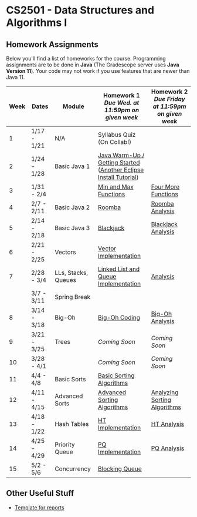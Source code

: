 CS2501 - Data Structures and Algorithms I
===============================

<a name="introduction"></a>Homework Assignments
--------------------------------------- 

Below you'll find a list of homeworks for the course. Programming assignments are to be done in **Java** (The Gradescope server uses **Java Version 11**). Your code may not work if you use features that are newer than Java 11.

| Week | Dates | Module | Homework 1<br>*Due Wed. at 11:59pm on given week* | Homework 2<br>*Due Friday at 11:59pm on given week* |
|--|---------|------------------------|----------------------------|----------------------------|
| 1 | 1/17 - 1/21 | N/A | Syllabus Quiz (On Collab!) | |
| 2 | 1/24 - 1/28 | Basic Java 1 | [Java Warm-Up / Getting Started](./BasicJava1/power.pdf)<br>([Another Eclipse Install Tutorial](../java/installingJavaAndEclipse.pdf)) | |
| 3 | 1/31 - 2/4 | | [Min and Max Functions](./BasicJava1/minMax.pdf) | [Four More Functions](./BasicJava1/fourFunctions.pdf) |
| 4 | 2/7 - 2/11 | Basic Java 2 | [Roomba](./BasicJava2/roomba.pdf) | [Roomba Analysis](./BasicJava2/roombaAnalysis.pdf) |
| 5 | 2/14 - 2/18 | Basic Java 3 | [Blackjack](BasicJava3/blackjack.pdf) | [Blackjack Analysis](BasicJava3/blackjackAnalysis.pdf) |
| 6 | 2/21 - 2/25 | Vectors | [Vector Implementation](Vectors/vectors.pdf) |  |
| 7 | 2/28 - 3/4 | LLs, Stacks, Queues | [Linked List and Queue Implementation](./LLStacksQueues/LLStacksQueues.pdf) | [Analysis](./LLStacksQueues/LLStackQueueAnalysis.pdf) |
|  | 3/7 - 3/11 | Spring Break |  |  |
| 8 | 3/14 - 3/18 | Big-Oh | [Big-Oh Coding](BigOh/bigOh.pdf) | [Big-Oh Analysis](./BigOh/bigOhAnalysis.pdf) |
| 9 | 3/21 - 3/25 | Trees | *Coming Soon* | *Coming Soon* |
| 10 | 3/28 - 4/1 |  | *Coming Soon* | *Coming Soon* |
| 11 | 4/4 - 4/8 | Basic Sorts | [Basic Sorting Algorithms](BasicSorts/basicSorts.pdf) | |
| 12 | 4/11 - 4/15 | Advanced Sorts | [Advanced Sorting Algorithms](AdvancedSorts/advancedSorts.pdf) | [Analyzing Sorting Algorithms](AdvancedSorts/sortingAnalysis.pdf) |
| 13 | 4/18 - 1/22 | Hash Tables | [HT Implementation](HashTables/hashTables.pdf) | [HT Analysis](HashTables/hashTableAnalysis.pdf) |
| 14 | 4/25 - 4/29 | Priority Queue | [PQ Implementation](PriorityQueues/priorityQueues.pdf) | [PQ Analysis](PriorityQueues/priorityQueueAnalysis.pdf) |
| 15 | 5/2 - 5/6 | Concurrency | [Blocking Queue](Concurrency/concurrency.pdf) |  |



<a name="other"></a>Other Useful Stuff
---------------------------------------

- [Template for reports](./WordPaperTemplate.zip) 
